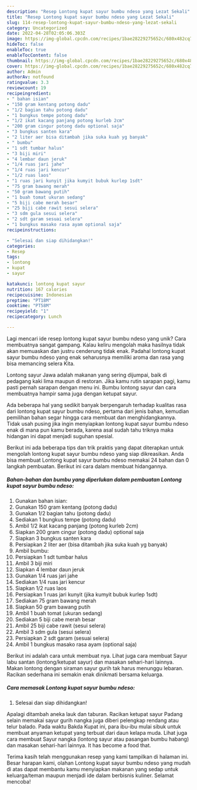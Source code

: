 ```yaml
---
description: "Resep Lontong kupat sayur bumbu ndeso yang Lezat Sekali"
title: "Resep Lontong kupat sayur bumbu ndeso yang Lezat Sekali"
slug: 114-resep-lontong-kupat-sayur-bumbu-ndeso-yang-lezat-sekali
category: Uncategorized
date: 2022-04-28T02:05:06.303Z
image: https://img-global.cpcdn.com/recipes/1bae28229275652c/680x482cq70/lontong-kupat-sayur-bumbu-ndeso-foto-resep-utama.jpg
hideToc: false
enableToc: true
enableTocContent: false
thumbnail: https://img-global.cpcdn.com/recipes/1bae28229275652c/680x482cq70/lontong-kupat-sayur-bumbu-ndeso-foto-resep-utama.jpg
cover: https://img-global.cpcdn.com/recipes/1bae28229275652c/680x482cq70/lontong-kupat-sayur-bumbu-ndeso-foto-resep-utama.jpg
author: Admin
authorAv: notfound
ratingvalue: 3.3
reviewcount: 19
recipeingredient:
- " bahan isian"
- "150 gram kentang potong dadu"
- "1/2 bagian tahu potong dadu"
- "1 bungkus tempe potong dadu"
- "1/2 ikat kacang panjang potong kurleb 2cm"
- "200 gram cingur potong dadu optional saja"
- "3 bungkus santen kara"
- "2 liter aer bisa ditambah jika suka kuah yg banyak"
- " bumbu"
- "1 sdt tumbar halus"
- "3 biji miri"
- "4 lembar daun jeruk"
- "1/4 ruas jari jahe"
- "1/4 ruas jari kencur"
- "1/2 ruas laos"
- "1 ruas jari kunyit jika kumyit bubuk kurlep 1sdt"
- "75 gram bawang merah"
- "50 gram bawang putih"
- "1 buah tomat ukuran sedang"
- "5 biji cabe merah besar"
- "25 biji cabe rawit sesui selera"
- "3 sdm gula sesui selera"
- "2 sdt garam sesuai selera"
- "1 bungkus masako rasa ayam optional saja"
recipeinstructions:

- "Selesai dan siap dihidangkan!"
categories:
- Resep
tags:
- lontong
- kupat
- sayur

katakunci: lontong kupat sayur 
nutrition: 167 calories
recipecuisine: Indonesian
preptime: "PT18M"
cooktime: "PT58M"
recipeyield: "1"
recipecategory: Lunch

---
```





Lagi mencari ide resep lontong kupat sayur bumbu ndeso yang unik? Cara membuatnya sangat gampang. Kalau keliru mengolah maka hasilnya tidak akan memuaskan dan justru cenderung tidak enak. Padahal lontong kupat sayur bumbu ndeso yang enak seharusnya memiliki aroma dan rasa yang bisa memancing selera Kita.





Lontong sayur Jawa adalah makanan yang sering dijumpai, baik di pedagang kaki lima maupun di restoran. Jika kamu rutin sarapan pagi, kamu pasti pernah sarapan dengan menu ini. Bumbu lontong sayur dan cara membuatnya hampir sama juga dengan ketupat sayur.

Ada beberapa hal yang sedikit banyak berpengaruh terhadap kualitas rasa dari lontong kupat sayur bumbu ndeso, pertama dari jenis bahan, kemudian pemilihan bahan segar hingga cara membuat dan menghidangkannya. Tidak usah pusing jika ingin menyiapkan lontong kupat sayur bumbu ndeso enak di mana pun kamu berada, karena asal sudah tahu triknya maka hidangan ini dapat menjadi suguhan spesial.






Berikut ini ada beberapa tips dan trik praktis yang dapat diterapkan untuk mengolah lontong kupat sayur bumbu ndeso yang siap dikreasikan. Anda bisa membuat Lontong kupat sayur bumbu ndeso memakai 24 bahan dan 0 langkah pembuatan. Berikut ini cara dalam membuat hidangannya.

<!--inarticleads1-->

##### Bahan-bahan dan bumbu yang diperlukan dalam pembuatan Lontong kupat sayur bumbu ndeso:

1. Gunakan  bahan isian:
1. Gunakan 150 gram kentang (potong dadu)
1. Gunakan 1/2 bagian tahu (potong dadu)
1. Sediakan 1 bungkus tempe (potong dadu)
1. Ambil 1/2 ikat kacang panjang (potong kurleb 2cm)
1. Siapkan 200 gram cingur (potong dadu) optional saja
1. Siapkan 3 bungkus santen kara
1. Persiapkan 2 liter aer (bisa ditambah jika suka kuah yg banyak)
1. Ambil  bumbu:
1. Persiapkan 1 sdt tumbar halus
1. Ambil 3 biji miri
1. Siapkan 4 lembar daun jeruk
1. Gunakan 1/4 ruas jari jahe
1. Sediakan 1/4 ruas jari kencur
1. Siapkan 1/2 ruas laos
1. Persiapkan 1 ruas jari kunyit (jika kumyit bubuk kurlep 1sdt)
1. Sediakan 75 gram bawang merah
1. Siapkan 50 gram bawang putih
1. Ambil 1 buah tomat (ukuran sedang)
1. Sediakan 5 biji cabe merah besar
1. Ambil 25 biji cabe rawit (sesui selera)
1. Ambil 3 sdm gula (sesui selera)
1. Persiapkan 2 sdt garam (sesuai selera)
1. Ambil 1 bungkus masako rasa ayam (optional saja)


Berikut ini adalah cara untuk membuat nya. Lihat juga cara membuat Sayur labu santan (lontong/ketupat sayur) dan masakan sehari-hari lainnya. Makan lontong dengan siraman sayur gurih tak harus menunggu lebaran. Racikan sederhana ini semakin enak dinikmati bersama keluarga. 

<!--inarticleads2-->

##### Cara memasak Lontong kupat sayur bumbu ndeso:


1. Selesai dan siap dihidangkan!

Apalagi ditambah aneka lauk dan taburan. Racikan ketupat sayur Padang selain memakai sayur gurih nangka juga diberi pelengkap rendang atau telur balado. Pada waktu Bakda Kupat ini, para ibu-ibu mulai sibuk untuk membuat anyaman ketupat yang terbuat dari daun kelapa muda. Lihat juga cara membuat Sayur nangka (lontong sayur atau pasangan bumbu habang) dan masakan sehari-hari lainnya. It has become a food that. 

Terima kasih telah menggunakan resep yang kami tampilkan di halaman ini. Besar harapan kami, olahan Lontong kupat sayur bumbu ndeso yang mudah di atas dapat membantu kamu menyiapkan makanan yang sedap untuk keluarga/teman maupun menjadi ide dalam berbisnis kuliner. Selamat mencoba!
